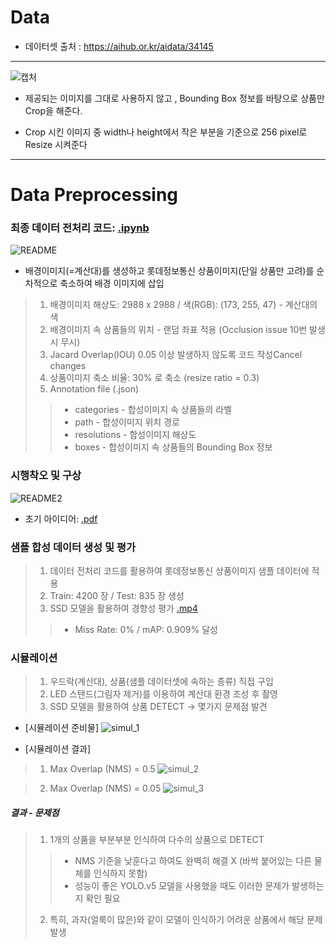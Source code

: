 # Data

* 데이터셋 출처 : https://aihub.or.kr/aidata/34145

---

![캡처](https://user-images.githubusercontent.com/70448161/131636731-e2abdd3f-0fc6-4e19-8d9b-0f89235f4c13.PNG)

* 제공되는 이미지를 그대로 사용하지 않고 , Bounding Box 정보를 바탕으로 상품만 Crop을 해준다.

* Crop 시킨 이미지 중 width나 height에서 작은 부분을 기준으로 256 pixel로 Resize 시켜준다

---
# Data Preprocessing

### 최종 데이터 전처리 코드: [.ipynb](https://github.com/mu-in/muin_DL/blob/main/Data/LOTTE_Data_Augmentation.ipynb)

![README](https://user-images.githubusercontent.com/32587029/133219260-67a994d2-8cee-4867-981e-903d9945a8f5.PNG)

* 배경이미지(=계산대)를 생성하고 롯데정보통신 상품이미지(단일 상품만 고려)를 순차적으로 축소하여 배경 이미지에 삽입
> 1. 배경이미지 해상도: 2988 x 2988 / 색(RGB): (173, 255, 47) - 계산대의 색
> 2. 배경이미지 속 상품들의 위치 - 랜덤 좌표 적용 (Occlusion issue 10번 발생시 무시)
> 3. Jacard Overlap(IOU) 0.05 이상 발생하지 않도록 코드 작성Cancel changes
> 4. 상품이미지 축소 비율: 30% 로 축소 (resize ratio = 0.3)
> 5. Annotation file (.json)
> > * categories - 합성이미지 속 상품들의 라벨
> > * path - 합성이미지 위치 경로
> > * resolutions - 합성이미지 해상도
> > * boxes - 합성이미지 속 상품들의 Bounding Box 정보 

### 시행착오 및 구상

![README2](https://user-images.githubusercontent.com/32587029/133219268-8a59f21c-e457-4c22-90c9-c5aee0466d52.PNG)

* 초기 아이디어: [.pdf](https://github.com/mu-in/muin_DL/blob/main/Data/DataAugmentationPlan.pdf)

### 샘플 합성 데이터 생성 및 평가

> 1. 데이터 전처리 코드를 활용하여 롯데정보통신 상품이미지 샘플 데이터에 적용
> 2. Train: 4200 장 / Test: 835 장 생성
> 3. SSD 모델을 활용하여 경향성 평가 [.mp4](https://github.com/mu-in/muin_DL/blob/main/Data/detected_video_semi.mp4)
> > * Miss Rate: 0% / mAP: 0.909% 달성 

### 시뮬레이션

> 1. 우드락(계산대), 상품(샘플 데이터셋에 속하는 종류) 직접 구입
> 2. LED 스탠드(그림자 제거)를 이용하여 계산대 환경 조성 후 촬영
> 3. SSD 모델을 활용하여 상품 DETECT -> 몇가지 문제점 발견

* [시뮬레이션 준비물]
![simul_1](https://user-images.githubusercontent.com/32587029/134758521-9f260bb1-b042-432d-80f4-17f493d3f6e4.PNG)

* [시뮬레이션 결과]
> 1. Max Overlap (NMS) = 0.5
![simul_2](https://user-images.githubusercontent.com/32587029/134758544-85ab5fd3-cc0d-4a55-8354-bdd2b41362ab.PNG)

> 2. Max Overlap (NMS) = 0.05
![simul_3](https://user-images.githubusercontent.com/32587029/134758545-b2842230-5192-402b-837b-7f79de392b03.PNG)

##### 결과 - 문제점
> 1. 1개의 상품을 부분부분 인식하여 다수의 상품으로 DETECT
> > - NMS 기준을 낮훈다고 하여도 완벽히 해결 X (바싹 붙어있는 다른 물체를 인식하지 못함)
> > - 성능이 좋은 YOLO.v5 모델을 사용했을 때도 이러한 문제가 발생하는지 확인 필요
> 2. 특히, 과자(얼룩이 많은)와 같이 모델이 인식하기 어려운 상품에서 해당 문제 발생 



